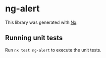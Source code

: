 # ng-alert

This library was generated with [Nx](https://nx.dev).

## Running unit tests

Run `nx test ng-alert` to execute the unit tests.
